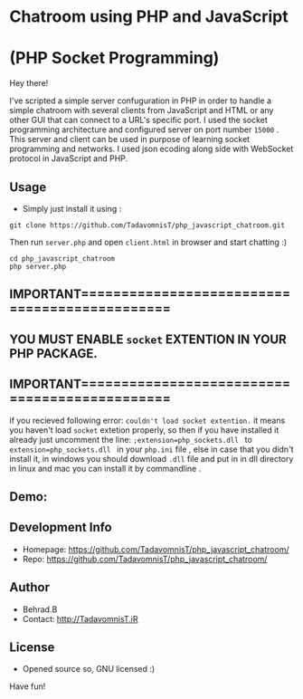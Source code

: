 # Chatroom using PHP and JavaScript
# (PHP Socket Programming)

Hey there!

I've scripted a simple server confuguration in PHP in order to handle a simple chatroom with several clients from JavaScript and HTML or any other GUI that can connect to a URL's specific port.
I used the socket programming architecture and configured server on port number ```15000``` .
This server and client can be used in purpose of learning socket programming and networks.
I used json ecoding along side with WebSocket protocol in JavaScript and PHP.

## Usage
* Simply just install it using :
```
git clone https://github.com/TadavomnisT/php_javascript_chatroom.git
```
Then run `server.php` and open `client.html` in browser and start chatting :)

```
cd php_javascript_chatroom
php server.php
```

## IMPORTANT==============================================
## YOU MUST ENABLE `socket` EXTENTION IN YOUR PHP PACKAGE.
## IMPORTANT==============================================
if you recieved following error:
`couldn't load socket extention.`
it means you haven't load `socket` extetion properly, so then if you have installed it already just uncomment the line:
`;extension=php_sockets.dll ` to `extension=php_sockets.dll `
in your `php.ini` file , else in case that you didn't install it, in windows you should download `.dll` file and put in in dll directory in linux and mac you can install it by commandline .

## Demo:
<!--  -->

## Development Info
* Homepage: https://github.com/TadavomnisT/php_javascript_chatroom/
* Repo: https://github.com/TadavomnisT/php_javascript_chatroom/

## Author
* Behrad.B
* Contact: http://TadavomnisT.iR

## License
* Opened source so, GNU licensed :)

Have fun!
